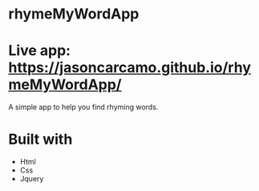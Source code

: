 # rhymeMyWordApp
# Live app: https://jasoncarcamo.github.io/rhymeMyWordApp/
A simple app to help you find rhyming words.  


# Built with
- Html
- Css
- Jquery
